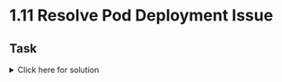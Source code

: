 # 1.11 Resolve Pod Deployment Issue

## Task

<details>
  <summary>Click here for solution</summary>

  ## Solution
</details>

